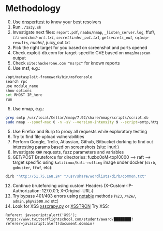 # Methodology
0. Use [dnsperftest](https://github.com/cleanbrowsing/dnsperftest) to know your best resolvers
1. Run `./1a3y.sh`
2. Investigate next files: 
`report.pdf`, `naabu/nmap`, `_listen_server.log`, ffuf/*, `lfi-matched-url.txt`, `secretfinder_out.txt`, `getsecrets_out`, `sqlmap-results`, nuclei/*, juicy_out.txt
3. Pick the right target for you based on screenshot and ports opened
10. Check exploit-db.com for target-specific CVE based on `nmap`/`masscan` output
11. Check `site:hackerone.com "msrpc"` for known reports
4. Use msf, e.g.:
```bash
/opt/metasploit-framework/bin/msfconsole
search rpc
use module_name
show options
set RHOST IP_here
run
```
5. Use nmap, e.g.:
```bash
grep smtp /usr/local/Cellar/nmap/7.92/share/nmap/scripts/script.db
sudo nmap --spoof-mac 0 -n -sV --version-intensity 9 --script=smtp,http-headers -sS -Pn -T4 -f -p5001 217.119.14.10
```
5. Use Firefox and Burp to proxy all requests while exploratory testing
6. Try to find file upload vulnerabilities
7. Perform Google, Trello, Atlassian, Github, Bitbucket dorking to find out interesting params based on screenshots (site: inurl:)
9. Investigate `XHR` requests, fuzz parameters and variables
11. GET/POST Bruteforce for directories: fuzbo0oM-top10000 --> raft --> target specific using `kalilinux/kali-rolling` image under docker (`dirb`, `gobuster`, `ffuf`, etc):
```bash
dirb "http://51.75.168.24" "/usr/share/wordlists/dirb/common.txt"
```
12. Continue bruteforcing using custom Headers (X-Custom-IP-Authorization: 127.0.0.1; X-Original-URL:)
13. Try bypass 401/403 errors using [notable](https://github.com/filedescriptor/Unicode-Mapping-on-Domain-names) methods (`%23`, `/%2e/`, `admin.php%2500.md` etc)
14. Look for XSS [xsscrapy.py](https://github.com/DanMcInerney/xsscrapy) or [XSSTRON](https://github.com/RenwaX23/XSSTRON)
Try XSS:
```
Referer: javascript:alert('XSS');
https://www.twitterflightschool.com/student/award/████████?referer=javascript:alert(document.domain)
```

